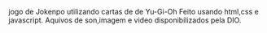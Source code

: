 jogo de Jokenpo utilizando cartas de de Yu-Gi-Oh
Feito usando html,css e javascript.
Aquivos de son,imagem e video disponibilizados pela DIO.
